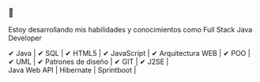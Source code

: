 ### 👋

Estoy desarrollando mis habilidades y conocimientos como Full Stack Java Developer  

✔ Java | ✔ SQL | ✔ HTML5 | ✔ JavaScript | ✔ Arquitectura WEB | ✔ POO | ✔ UML | ✔ Patrones de diseño | ✔ GIT | ✔ J2SE |  
Java Web API | Hibernate | Sprintboot |
